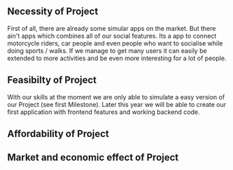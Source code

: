 ## Necessity of Project

First of all, there are already some simular apps on the market. But there ain't apps which combines all of our social features.
Its a app to connect motorcycle riders, car people and even people who want to socialise while doing sports / walks.
If we manage to get many users it can easily be extended to more activities and be even more interesting for a lot of people.

## Feasibilty of Project

With our skills at the moment we are only able to simulate a easy version of our Project (see first Milestone).
Later this year we will be able to create our first application with frontend features and working backend code.

## Affordability of Project


## Market and economic effect of Project